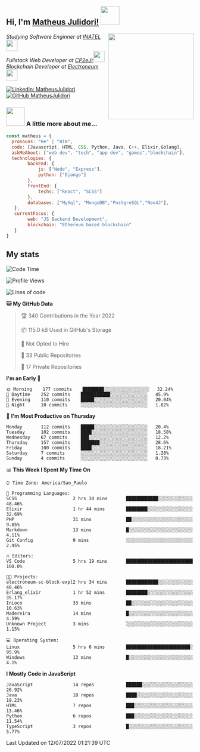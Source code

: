 <h2> Hi, I'm <a href="https://matheusjulidori.github.io" target="_blank">Matheus Julidori!</a> <img src="https://media.giphy.com/media/12oufCB0MyZ1Go/giphy.gif" width="50"></h2>
<img align='right' src="https://media.giphy.com/media/3oKIPnAiaMCws8nOsE/giphy.gif" width="230" height="auto">
<p><em>Studying Software Enginner at <a href="http://www.inatel.br" target="_blank">INATEL</a><img src="https://media.giphy.com/media/fYSnHlufseco8Fh93Z/giphy.gif" width="30"></br>
  Fullstack Web Developer at <a href="http://www.cp2ejr.com.br" target="_blank">CP2eJr</a><img src="https://media.giphy.com/media/WUlplcMpOCEmTGBtBW/giphy.gif" width="30"></br>
  Blockchain Developer at <a href="https://www.electroneum.com" target="_blank">Electroneum</a><img src="https://media.giphy.com/media/WUlplcMpOCEmTGBtBW/giphy.gif" width="30"> 
</em></p>

[![Linkedin: MatheusJulidori](https://img.shields.io/badge/-MatheusJulidori-blue?style=flat-square&logo=Linkedin&logoColor=white&link=https://www.linkedin.com/in/MatheusJulidori/)](https://www.linkedin.com/in/MatheusJulidori/)
[![GitHub MatheusJulidori](https://img.shields.io/github/followers/matheusjulidori?label=follow&style=social)](https://github.com/MatheusJulidori)


### <img src="https://media.giphy.com/media/VgCDAzcKvsR6OM0uWg/giphy.gif" width="50"> A little more about me...  

```javascript
const matheus = {
  pronouns: "He" | "Him",
  code: [Javascript, HTML, CSS, Python, Java, C++, Elixir,Golang],
  askMeAbout: ["web dev", "tech", "app dev", "games","blockchain"],
  technologies: {
        backEnd: {
            js: ["Node", "Express"],
            python: ["Django"]
        },
        frontEnd: {
            techs: ["React", "SCSS"]
        },
        databases: ["MySql", "MongoDB","PostgreSQL","Neo4J"],
   },
   currentFocus: {
        web: "JS Backend Development",
        blockchain: "Ethereum based blockchain"
   }
}
```
<h2>My stats</h2>

<!--START_SECTION:waka-->
![Code Time](http://img.shields.io/badge/Code%20Time-191%20hrs%2023%20mins-blue)

![Profile Views](http://img.shields.io/badge/Profile%20Views-2-blue)

![Lines of code](https://img.shields.io/badge/From%20Hello%20World%20I%27ve%20Written-612%20Thousand%20lines%20of%20code-blue)

**🐱 My GitHub Data** 

> 🏆 340 Contributions in the Year 2022
 > 
> 📦 115.0 kB Used in GitHub's Storage 
 > 
> 🚫 Not Opted to Hire
 > 
> 📜 33 Public Repositories 
 > 
> 🔑 17 Private Repositories  
 > 
**I'm an Early 🐤** 

```text
🌞 Morning    177 commits    ████████░░░░░░░░░░░░░░░░░   32.24% 
🌆 Daytime    252 commits    ███████████░░░░░░░░░░░░░░   45.9% 
🌃 Evening    110 commits    █████░░░░░░░░░░░░░░░░░░░░   20.04% 
🌙 Night      10 commits     ░░░░░░░░░░░░░░░░░░░░░░░░░   1.82%

```
📅 **I'm Most Productive on Thursday** 

```text
Monday       112 commits    █████░░░░░░░░░░░░░░░░░░░░   20.4% 
Tuesday      102 commits    ████░░░░░░░░░░░░░░░░░░░░░   18.58% 
Wednesday    67 commits     ███░░░░░░░░░░░░░░░░░░░░░░   12.2% 
Thursday     157 commits    ███████░░░░░░░░░░░░░░░░░░   28.6% 
Friday       100 commits    ████░░░░░░░░░░░░░░░░░░░░░   18.21% 
Saturday     7 commits      ░░░░░░░░░░░░░░░░░░░░░░░░░   1.28% 
Sunday       4 commits      ░░░░░░░░░░░░░░░░░░░░░░░░░   0.73%

```


📊 **This Week I Spent My Time On** 

```text
⌚︎ Time Zone: America/Sao_Paulo

💬 Programming Languages: 
SCSS                     2 hrs 34 mins       ████████████░░░░░░░░░░░░░   48.46% 
Elixir                   1 hr 44 mins        ████████░░░░░░░░░░░░░░░░░   32.69% 
PHP                      31 mins             ██░░░░░░░░░░░░░░░░░░░░░░░   9.85% 
Markdown                 13 mins             █░░░░░░░░░░░░░░░░░░░░░░░░   4.11% 
Git Config               9 mins              ░░░░░░░░░░░░░░░░░░░░░░░░░   2.95%

🔥 Editors: 
VS Code                  5 hrs 19 mins       █████████████████████████   100.0%

🐱‍💻 Projects: 
electroneum-sc-block-expl2 hrs 34 mins       ████████████░░░░░░░░░░░░░   48.46% 
Erlang_elixir            1 hr 52 mins        ████████░░░░░░░░░░░░░░░░░   35.17% 
InLoco                   33 mins             ██░░░░░░░░░░░░░░░░░░░░░░░   10.63% 
Madereira                14 mins             █░░░░░░░░░░░░░░░░░░░░░░░░   4.59% 
Unknown Project          3 mins              ░░░░░░░░░░░░░░░░░░░░░░░░░   1.15%

💻 Operating System: 
Linux                    5 hrs 6 mins        ████████████████████████░   95.9% 
Windows                  13 mins             █░░░░░░░░░░░░░░░░░░░░░░░░   4.1%

```

**I Mostly Code in JavaScript** 

```text
JavaScript               14 repos            ██████░░░░░░░░░░░░░░░░░░░   26.92% 
Java                     10 repos            ████░░░░░░░░░░░░░░░░░░░░░   19.23% 
HTML                     7 repos             ███░░░░░░░░░░░░░░░░░░░░░░   13.46% 
Python                   6 repos             ███░░░░░░░░░░░░░░░░░░░░░░   11.54% 
TypeScript               3 repos             █░░░░░░░░░░░░░░░░░░░░░░░░   5.77%

```



 Last Updated on 12/07/2022 01:21:39 UTC
<!--END_SECTION:waka-->
